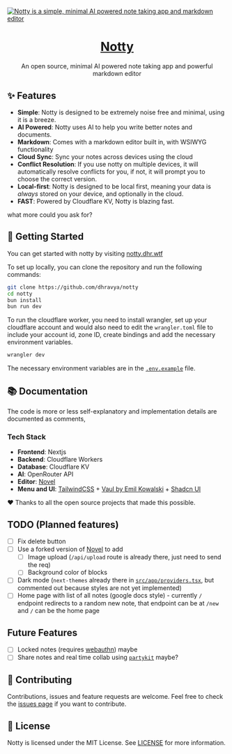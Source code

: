# <a href="https://notty.dhr.wtf">

  <img alt="Notty is a simple, minimal AI powered note taking app and markdown editor" src="https://notty.dhr.wtf/ogimage.png">
  <h1 align="center">Notty</h1>
</a>

<p align="center">
  An open source, minimal AI powered note taking app and powerful markdown editor
</p>

## ✨ Features

- **Simple**: Notty is designed to be extremely noise free and minimal, using it is a breeze.
- **AI Powered**: Notty uses AI to help you write better notes and documents.
- **Markdown**: Comes with a markdown editor built in, with WSIWYG functionality
- **Cloud Sync**: Sync your notes across devices using the cloud
- **Conflict Resolution**: If you use notty on multiple devices, it will automatically resolve conflicts for you, if not, it will prompt you to choose the correct version.
- **Local-first**: Notty is designed to be local first, meaning your data is _always_ stored on your device, and optionally in the cloud.
- **FAST**: Powered by Cloudflare KV, Notty is blazing fast.

what more could you ask for?

## 🚀 Getting Started

You can get started with notty by visiting [notty.dhr.wtf](https://notty.dhr.wtf)

To set up locally, you can clone the repository and run the following commands:

```bash
git clone https://github.com/dhravya/notty
cd notty
bun install
bun run dev
```

To run the cloudflare worker, you need to install wrangler, set up your cloudflare account and would also need to edit the `wrangler.toml` file to include your account id, zone ID, create bindings and add the necessary environment variables.

```bash
wrangler dev
```

The necessary environment variables are in the [`.env.example`](.env.example) file.

## 📚 Documentation

The code is more or less self-explanatory and implementation details are documented as comments,

### Tech Stack

- **Frontend**: Nextjs
- **Backend**: Cloudflare Workers
- **Database**: Cloudflare KV
- **AI**: OpenRouter API
- **Editor**: [Novel](https://github.com/steventey/novel)
- **Menu and UI**: [TailwindCSS](https://tailwindcss.com/) + [Vaul by Emil Kowalski](https://github.com/emilkowalski/vaul) + [Shadcn UI](https://ui.shadcn.com)

❤️ Thanks to all the open source projects that made this possible.

## TODO (Planned features)

- [ ] Fix delete button
- [ ] Use a forked version of [Novel](https://github.com/steventey/novel) to add
  - [ ] Image upload (`/api/upload` route is already there, just need to send the req)
  - [ ] Background color of blocks
- [ ] Dark mode (`next-themes` already there in [`src/app/providers.tsx`](src/app/providers.tsx), but commented out because styles are not yet implemented)
- [ ] Home page with list of all notes (google docs style) - currently `/` endpoint redirects to a random new note, that endpoint can be at `/new` and `/` can be the home page

## Future Features

- [ ] Locked notes (requires [webauthn](https://github.com/nextauthjs/next-auth-webauthn)) maybe
- [ ] Share notes and real time collab using [`partykit`](https://www.partykit.io/) maybe?

## 🤝 Contributing

Contributions, issues and feature requests are welcome. Feel free to check the [issues page](/issues) if you want to contribute.

## 📝 License

Notty is licensed under the MIT License. See [LICENSE](LICENSE) for more information.
